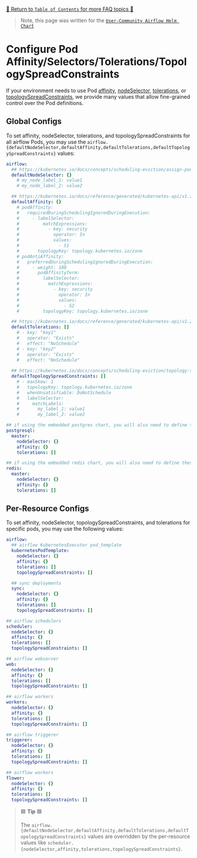 [🔗 Return to `Table of Contents` for more FAQ topics 🔗](https://github.com/airflow-helm/charts/tree/main/charts/airflow#frequently-asked-questions)

> Note, this page was written for the [`User-Community Airflow Helm Chart`](https://github.com/airflow-helm/charts/tree/main/charts/airflow)

# Configure Pod Affinity/Selectors/Tolerations/TopologySpreadConstraints

If your environment needs to use Pod [affinity](https://kubernetes.io/docs/concepts/scheduling-eviction/assign-pod-node/#affinity-and-anti-affinity), 
[nodeSelector](https://kubernetes.io/docs/concepts/scheduling-eviction/assign-pod-node/#nodeselector),
[tolerations](https://kubernetes.io/docs/concepts/scheduling-eviction/taint-and-toleration/),
or [topologySpreadConstraints](https://kubernetes.io/docs/concepts/scheduling-eviction/topology-spread-constraints/#topologyspreadconstraints-field),
we provide many values that allow fine-grained control over the Pod definitions.

## Global Configs

To set affinity, nodeSelector, tolerations, and topologySpreadConstraints for all airflow Pods, you may use the `airflow.{defaultNodeSelector,defaultAffinity,defaultTolerations,defaultTopologySpreadConstraints}` values:

```yaml
airflow:
  ## https://kubernetes.io/docs/concepts/scheduling-eviction/assign-pod-node/#nodeselector
  defaultNodeSelector: {}
    # my_node_label_1: value1
    # my_node_label_2: value2

  ## https://kubernetes.io/docs/reference/generated/kubernetes-api/v1.20/#affinity-v1-core
  defaultAffinity: {}
    # podAffinity:
    #   requiredDuringSchedulingIgnoredDuringExecution:
    #     - labelSelector:
    #         matchExpressions:
    #           - key: security
    #             operator: In
    #             values:
    #               - S1
    #       topologyKey: topology.kubernetes.io/zone
    # podAntiAffinity:
    #   preferredDuringSchedulingIgnoredDuringExecution:
    #     - weight: 100
    #       podAffinityTerm:
    #         labelSelector:
    #           matchExpressions:
    #             - key: security
    #               operator: In
    #               values:
    #                 - S2
    #         topologyKey: topology.kubernetes.io/zone

  ## https://kubernetes.io/docs/reference/generated/kubernetes-api/v1.20/#toleration-v1-core
  defaultTolerations: []
    # - key: "key1"
    #   operator: "Exists"
    #   effect: "NoSchedule"
    # - key: "key2"
    #   operator: "Exists"
    #   effect: "NoSchedule"
  
  ## https://kubernetes.io/docs/concepts/scheduling-eviction/topology-spread-constraints/#topologyspreadconstraints-field
  defaultTopologySpreadConstraints: []
    # - maxSkew: 1
    #   topologyKey: topology.kubernetes.io/zone
    #   whenUnsatisfiable: DoNotSchedule
    #   labelSelector:
    #     matchLabels:
    #       my_label_1: value1
    #       my_label_2: value2

## if using the embedded postgres chart, you will also need to define these
postgresql:
  master:
    nodeSelector: {}
    affinity: {}
    tolerations: []

## if using the embedded redis chart, you will also need to define these
redis:
  master:
    nodeSelector: {}
    affinity: {}
    tolerations: []
```

## Per-Resource Configs

To set affinity, nodeSelector, topologySpreadConstraints, and tolerations for specific pods, you may use the following values:

```yaml
airflow:
  ## airflow KubernetesExecutor pod_template
  kubernetesPodTemplate:
    nodeSelector: {}
    affinity: {}
    tolerations: []
    topologySpreadConstraints: []

  ## sync deployments
  sync:
    nodeSelector: {}
    affinity: {}
    tolerations: []
    topologySpreadConstraints: []

## airflow schedulers
scheduler:
  nodeSelector: {}
  affinity: {}
  tolerations: []
  topologySpreadConstraints: []

## airflow webserver
web:
  nodeSelector: {}
  affinity: {}
  tolerations: []
  topologySpreadConstraints: []

## airflow workers
workers:
  nodeSelector: {}
  affinity: {}
  tolerations: []
  topologySpreadConstraints: []

## airflow triggerer
triggerer:
  nodeSelector: {}
  affinity: {}
  tolerations: []
  topologySpreadConstraints: []

## airflow workers
flower:
  nodeSelector: {}
  affinity: {}
  tolerations: []
  topologySpreadConstraints: []
```

> 🟦 __Tip__ 🟦
>
> The `airflow.{defaultNodeSelector,defaultAffinity,defaultTolerations,defaultTopologySpreadConstraints}` values are overridden by the per-resource values like `scheduler.{nodeSelector,affinity,tolerations,topologySpreadConstraints}`.
